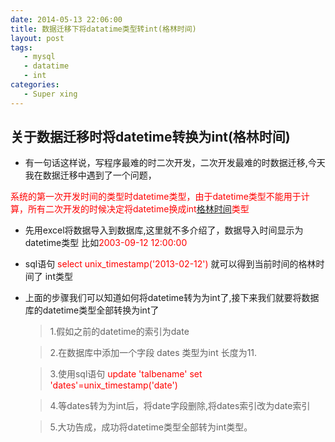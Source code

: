 ```yaml
---
date: 2014-05-13 22:06:00
title: 数据迁移下将datatime类型转int(格林时间)
layout: post
tags:
   - mysql
   - datatime
   - int
categories:
   - Super xing
---
```


## 关于数据迁移时将datetime转换为int(格林时间)

+ 有一句话这样说，写程序最难的时二次开发，二次开发最难的时数据迁移,今天我在数据迁移中遇到了一个问题，

 <span style="color:red">系统的第一次开发时间的类型时datetime类型，由于datetime类型不能用于计算，所有二次开发的时候决定将datetime换成int[格林时间](http://baike.baidu.com/view/1778130.htm)类型</span>

+ 先用excel将数据导入到数据库,这里就不多介绍了，数据导入时间显示为datetime类型 比如<span style="color:red">2003-09-12 12:00:00<span>

+ sql语句 <span style="color:red">select unix_timestamp('2013-02-12')</span> 就可以得到当前时间的格林时间了  int类型

+ 上面的步骤我们可以知道如何将datetime转为为int了,接下来我们就要将数据库的datetime类型全部转换为int了
   > 1.假如之前的datetime的索引为date

   > 2.在数据库中添加一个字段 dates 类型为int 长度为11.

   > 3.使用sql语句 <span style="color:red">update 'talbename' set 'dates'=unix_timestamp('date')</span>

   > 4.等dates转为为int后，将date字段删除,将dates索引改为date索引

   > 5.大功告成，成功将datetime类型全部转为int类型。
